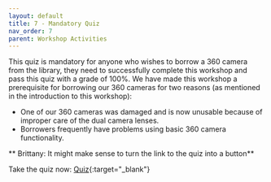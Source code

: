 ```yaml
---
layout: default
title: 7 - Mandatory Quiz
nav_order: 7
parent: Workshop Activities
---
```


This quiz is mandatory for anyone who wishes to borrow a 360 camera from the library, they need to successfully complete this workshop and pass this quiz with a grade of 100%. We have made this workshop a prerequisite for borrowing our 360 cameras for two reasons (as mentioned in the introduction to this workshop):

- One of our 360 cameras was damaged and is now unusable because of improper care of the dual camera lenses.
- Borrowers frequently have problems using basic 360 camera functionality.

** Brittany: It might make sense to turn the link to the quiz into a button**

Take the quiz now: [Quiz](https://forms.gle/cUx5CF7t7HxjhYsZA){:target="_blank"}
